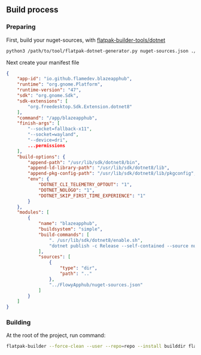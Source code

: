 ## Build process
### Preparing
First, build your nuget-sources, with [flatpak-builder-tools/dotnet](https://github.com/flatpak/flatpak-builder-tools/tree/master/dotnet])
```bash
python3 /path/to/tool/flatpak-dotnet-generator.py nuget-sources.json ./FlowyApphub/FlowyApphub.csproj --runtime linux-x64 --dotnet-args --no-cache --verbosity detailed
```
Next create your manifest file
```json
{
    "app-id": "io.github.flamedev.blazeapphub",
    "runtime": "org.gnome.Platform",
    "runtime-version": "47",
    "sdk": "org.gnome.Sdk",
    "sdk-extensions": [
        "org.freedesktop.Sdk.Extension.dotnet8"
    ],
    "command": "/app/blazeapphub",
    "finish-args": [
        "--socket=fallback-x11",
        "--socket=wayland",
        "--device=dri",
        ...permissions
    ],
    "build-options": {
        "append-path": "/usr/lib/sdk/dotnet8/bin",
        "append-ld-library-path": "/usr/lib/sdk/dotnet8/lib",
        "append-pkg-config-path": "/usr/lib/sdk/dotnet8/lib/pkgconfig",
        "env": {
            "DOTNET_CLI_TELEMETRY_OPTOUT": "1",
            "DOTNET_NOLOGO": "1",
            "DOTNET_SKIP_FIRST_TIME_EXPERIENCE": "1"
        }
    },
    "modules": [
        {
            "name": "blazeapphub",
            "buildsystem": "simple",
            "build-commands": [
                ". /usr/lib/sdk/dotnet8/enable.sh",
                "dotnet publish -c Release --self-contained --source nuget-sources FlowyApphub/FlowyApphub.csproj -o /app"
            ],
            "sources": [
                {
                    "type": "dir",
                    "path": ".."
                },
                "../FlowyApphub/nuget-sources.json"
            ]
        }
    ]
}
```


### Building
At the root of the project, run command:
```bash
flatpak-builder --force-clean --user --repo=repo --install builddir flatpak/io.github.flamedev.blazeapphub.json
```
